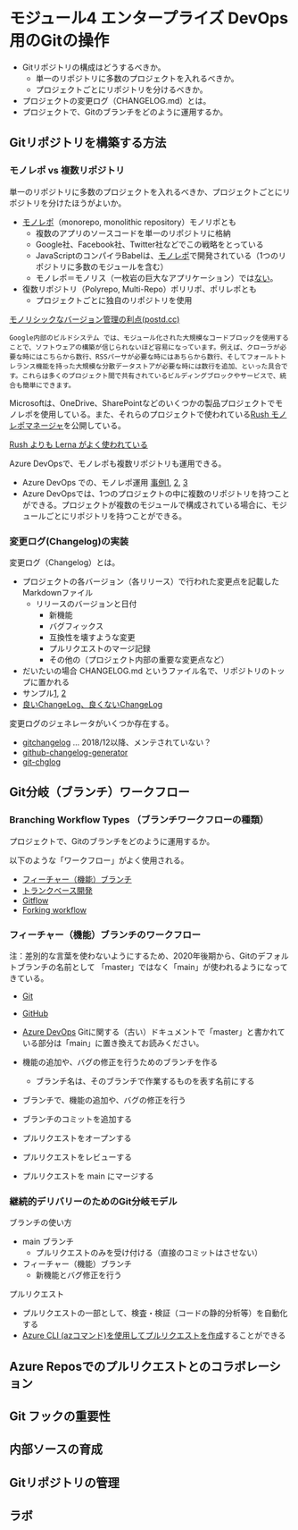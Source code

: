 # モジュール4 エンタープライズ DevOps 用のGitの操作

- Gitリポジトリの構成はどうするべきか。
  - 単一のリポジトリに多数のプロジェクトを入れるべきか。
  - プロジェクトごとにリポジトリを分けるべきか。
- プロジェクトの変更ログ（CHANGELOG.md）とは。
- プロジェクトで、Gitのブランチをどのように運用するか。


## Gitリポジトリを構築する方法

### モノレポ vs 複数リポジトリ

単一のリポジトリに多数のプロジェクトを入れるべきか、プロジェクトごとにリポジトリを分けたほうがよいか。

- [モノレポ](https://en.wikipedia.org/wiki/Monorepo)（monorepo, monolithic repository）モノリポとも
  - 複数のアプリのソースコードを単一のリポジトリに格納
  - Google社、Facebook社、Twitter社などでこの戦略をとっている
  - JavaScriptのコンパイラBabelは、[モノレポ](https://github.com/babel/babel/blob/master/packages/README.md)で開発されている（1つのリポジトリに多数のモジュールを含む）
  - モノレポ＝モノリス（一枚岩の巨大なアプリケーション）では[ない](https://www.graat.co.jp/blogs/ck1099bcoeud60830rf0ej0ix)。
- 復数リポジトリ（Polyrepo, Multi-Repo）ポリリポ、ポリレポとも
  - プロジェクトごとに独自のリポジトリを使用

[モノリシックなバージョン管理の利点(postd.cc)](https://postd.cc/monorepo/)

```
Google内部のビルドシステム では、モジュール化された大規模なコードブロックを使用することで、ソフトウェアの構築が信じられないほど容易になっています。例えば、クローラが必要な時にはこちらから数行、RSSパーサが必要な時にはあちらから数行、そしてフォールトトレランス機能を持った大規模な分散データストアが必要な時には数行を追加、といった具合です。これらは多くのプロジェクト間で共有されているビルディングブロックやサービスで、統合も簡単にできます。
```

Microsoftは、OneDrive、SharePointなどのいくつかの製品プロジェクトでモノレポを使用している。また、それらのプロジェクトで使われている[Rush モノレポマネージャ](https://rushjs.io/)を公開している。

[Rush よりも Lerna がよく使われている](https://www.npmtrends.com/@microsoft/rush-vs-lerna-vs-oao-vs-bolt)

Azure DevOpsで、モノレポも複数リポジトリも運用できる。

- Azure DevOps での、モノレポ運用 [事例1](https://julie.io/writing/monorepo-pipelines-in-azure-devops/), [2](https://florian-rappl.de/Articles/Page/390), [3](https://tech-lead.eu/architecture/monorepo-in-azure-devops/)
- Azure DevOpsでは、1つのプロジェクトの中に複数のリポジトリを持つことができる。プロジェクトが複数のモジュールで構成されている場合に、モジュールごとにリポジトリを持つことができる。

### 変更ログ(Changelog)の実装

変更ログ（Changelog）とは。

- プロジェクトの各バージョン（各リリース）で行われた変更点を記載したMarkdownファイル
  - リリースのバージョンと日付
    - 新機能
    - バグフィックス
    - 互換性を壊すような変更
    - プルリクエストのマージ記録
    - その他の（プロジェクト内部の重要な変更点など）
- だいたいの場合 CHANGELOG.md というファイル名で、リポジトリのトップに置かれる
- サンプル[1](https://github.com/rails/rails/blob/main/activerecord/CHANGELOG.md), [2](https://github.com/git-chglog/git-chglog/blob/master/CHANGELOG.md)
- [良いChangeLog、良くないChangeLog](https://efcl.info/2015/06/18/good-changelog/)

変更ログのジェネレータがいくつか存在する。

- [gitchangelog](https://pypi.org/project/gitchangelog/) ... 2018/12以降、メンテされていない？
- [github-changelog-generator](https://github.com/github-changelog-generator/github-changelog-generator)
- [git-chglog](https://github.com/git-chglog/git-chglog)

## Git分岐（ブランチ）ワークフロー


### Branching Workflow Types （ブランチワークフローの種類）

プロジェクトで、Gitのブランチをどのように運用するか。

以下のような「ワークフロー」がよく使用される。

- [フィーチャー（機能）ブランチ](https://www.atlassian.com/ja/git/tutorials/comparing-workflows/feature-branch-workflow)
- [トランクベース開発](https://cloud.google.com/architecture/devops/devops-tech-trunk-based-development?hl=ja)
- [Gitflow](https://www.atlassian.com/git/tutorials/comparing-workflows/gitflow-workflow)
- [Forking workflow](https://www.atlassian.com/git/tutorials/comparing-workflows/forking-workflow)

### フィーチャー（機能）ブランチのワークフロー

注：差別的な言葉を使わないようにするため、2020年後期から、Gitのデフォルトブランチの名前として 「master」ではなく「main」が使われるようになってきている。
- [Git](https://softantenna.com/wp/software/git-2-30-released/) 
- [GitHub](https://www.publickey1.jp/blog/20/githubmainmastermain.html)
- [Azure DevOps](https://devblogs.microsoft.com/devops/azure-repos-default-branch-name/) 
Gitに関する（古い）ドキュメントで「master」と書かれている部分は「main」に置き換えてお読みください。

- 機能の追加や、バグの修正を行うためのブランチを作る
  - ブランチ名は、そのブランチで作業するものを表す名前にする
- ブランチで、機能の追加や、バグの修正を行う
- ブランチのコミットを追加する
- プルリクエストをオープンする
- プルリクエストをレビューする
- プルリクエストを main にマージする

### 継続的デリバリーのためのGit分岐モデル

ブランチの使い方

- main ブランチ
  - プルリクエストのみを受け付ける（直接のコミットはさせない）
- フィーチャー（機能）ブランチ
  - 新機能とバグ修正を行う

プルリクエスト

- プルリクエストの一部として、検査・検証（コードの静的分析等）を自動化する
- [Azure CLI (azコマンド)を使用してプルリクエストを作成](https://docs.microsoft.com/ja-jp/cli/azure/repos/pr?view=azure-cli-latest#az_repos_pr_create)することができる

## Azure Reposでのプルリクエストとのコラボレーション

## Git フックの重要性

## 内部ソースの育成

## Gitリポジトリの管理

## ラボ

